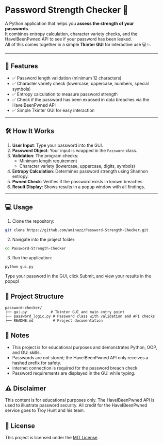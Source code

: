 # Password Strength Checker 🔐

A Python application that helps you **assess the strength of your passwords**.  
It combines entropy calculation, character variety checks, and the HaveIBeenPwned API to see if your password has been leaked.  
All of this comes together in a simple **Tkinter GUI** for interactive use 💻✨.

---

## 🚀 Features

- ✅ Password length validation (minimum 12 characters)  
- ✅ Character variety check (lowercase, uppercase, numbers, special symbols)  
- ✅ Entropy calculation to measure password strength  
- ✅ Check if the password has been exposed in data breaches via the HaveIBeenPwned API  
- ✅ Simple Tkinter GUI for easy interaction  

---

## 🛠 How It Works

1. **User Input**: Type your password into the GUI.  
2. **Password Object**: Your input is wrapped in the `Password` class.  
3. **Validation**: The program checks:
   - Minimum length requirement  
   - Character variety (lowercase, uppercase, digits, symbols)  
4. **Entropy Calculation**: Determines password strength using Shannon entropy.  
5. **Pwned Check**: Verifies if the password exists in known breaches.  
6. **Result Display**: Shows results in a popup window with all findings.  

---

## 💻 Usage

1. Clone the repository:
```bash
git clone https://github.com/aminuzz/Password-Strength-Checker.git
```
2. Navigate into the project folder:
```bash
cd Password-Strength-Checker
```
3. Run the application:
```bash
python gui.py
```
Type your password in the GUI, click Submit, and view your results in the popup!



## 📂 Project Structure
```
password-checker/
├── gui.py           # Tkinter GUI and main entry point
├── password_logic.py # Password class with validation and API checks
├── README.md         # Project documentation
```

## 📝 Notes
- This project is for educational purposes and demonstrates Python, OOP, and GUI skills.
- Passwords are not stored; the HaveIBeenPwned API only receives a hashed prefix for safety.
- Internet connection is required for the password breach check.
- Password requirements are displayed in the GUI while typing.



## ⚠️ Disclaimer
This content is for educational purposes only. The HaveIBeenPwned API is used to illustrate password security.
All credit for the HaveIBeenPwned service goes to Troy Hunt and his team.

## 🧾 License
This project is licensed under the [MIT License](https://github.com/aminuzz/Password-Strength-Checker/blob/main/LICENSE).

